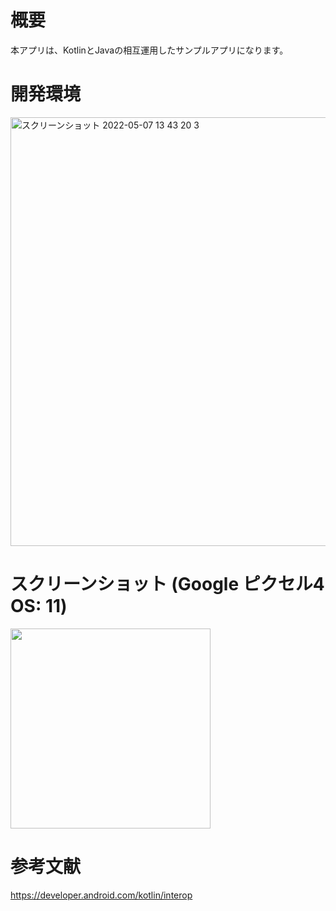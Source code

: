 # 概要
本アプリは、KotlinとJavaの相互運用したサンプルアプリになります。

# 開発環境
<img width="686" alt="スクリーンショット 2022-05-07 13 43 20 3" src="https://user-images.githubusercontent.com/16476224/167245831-cb3a6165-b443-464e-a4ee-2110f4fbf280.png">


# スクリーンショット (Google ピクセル4 OS: 11)

<img src="https://user-images.githubusercontent.com/16476224/167245957-b8ac7d7e-fac0-4852-93ec-6f7700a413d6.gif" width=320 />


# 参考文献
https://developer.android.com/kotlin/interop<br>
